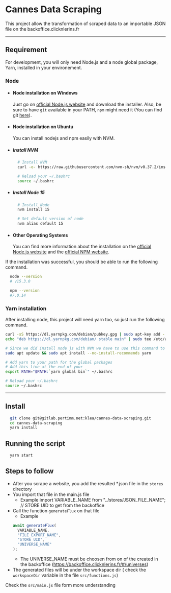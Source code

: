 # Cannes Data Scraping

This project allow the transformation of scraped data to an importable JSON file on the backoffice.clicknlerins.fr

---

## Requirement

For development, you will only need Node.js and a node global package, Yarn, installed in your environement.

### Node

- #### Node installation on Windows

  Just go on [official Node.js website](https://nodejs.org/) and download the installer.
  Also, be sure to have `git` available in your PATH, `npm` might need it (You can find git [here](https://git-scm.com/)).

- #### Node installation on Ubuntu

  You can install nodejs and npm easily with NVM.

- ##### Install NVM

  ```bash
    # Install NVM
    curl -o- https://raw.githubusercontent.com/nvm-sh/nvm/v0.37.2/install.sh | bash

    # Reload your ~/.bashrc
    source ~/.bashrc
  ```

- ##### Install Node 15

  ```bash
    # Install Node
    nvm install 15

    # Set default version of node
    nvm alias default 15
  ```

- #### Other Operating Systems
  You can find more information about the installation on the [official Node.js website](https://nodejs.org/) and the [official NPM website](https://npmjs.org/).

If the installation was successful, you should be able to run the following command.

```bash
  node --version
  # v15.3.0

  npm --version
  #7.0.14
```

###

### Yarn installation

After installing node, this project will need yarn too, so just run the following command.

```bash
curl -sS https://dl.yarnpkg.com/debian/pubkey.gpg | sudo apt-key add -
echo "deb https://dl.yarnpkg.com/debian/ stable main" | sudo tee /etc/apt/sources.list.d/yarn.list

# Since we did install node js with NVM we have to use this command to install Yarn
sudo apt update && sudo apt install --no-install-recommends yarn

# Add yarn to your path for the global packages
# Add this line at the end of your
export PATH="$PATH:`yarn global bin`" ~/.bashrc

# Reload your ~/.bashrc
source ~/.bashrc

```

---

## Install

```bash
  git clone git@gitlab.pertimm.net:klea/cannes-data-scraping.git
  cd cannes-data-scraping
  yarn install
```

## Running the script

```bash
  yarn start
```

## Steps to follow

- After you scrape a website, you add the resulted \*.json file in the `stores` directory
- You import that file in the main.js file
  - Example import VARIABLE_NAME from "../stores/JSON_FILE_NAME"; // STORE UID to get from the backoffice
- Call the function `generateFlux` on that file
  - Example
  ```javascript
  await generateFlux(
    VARIABLE_NAME,
    "FILE_EXPORT_NAME",
    "STORE UID",
    "UNIVERSE_NAME"
  );
  ```
  - The UNIVERSE_NAME must be choosen from on of the created in the backoffice (https://backoffice.clicknlerins.fr/#/universes)
- The generated files will be under the workspace dir ( check the `workspaceDir` variable in the file `src/functions.js`)

Check the `src/main.js` file form more understanding
